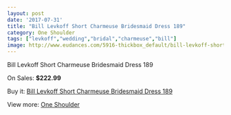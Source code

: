 ```yaml
---
layout: post
date: '2017-07-31'
title: "Bill Levkoff Short Charmeuse Bridesmaid Dress 189"
category: One Shoulder
tags: ["levkoff","wedding","bridal","charmeuse","bill"]
image: http://www.eudances.com/5916-thickbox_default/bill-levkoff-short-charmeuse-bridesmaid-dress-189.jpg
---
```

Bill Levkoff Short Charmeuse Bridesmaid Dress 189

On Sales: **$222.99**
<a href="https://www.eudances.com/en/one-shoulder/2089-bill-levkoff-short-charmeuse-bridesmaid-dress-189.html"><amp-img layout="responsive" width="600" height="600" src="//www.eudances.com/5916-thickbox_default/bill-levkoff-short-charmeuse-bridesmaid-dress-189.jpg" alt="Bill Levkoff Short Charmeuse Bridesmaid Dress 189 0" /></a>

Buy it: [Bill Levkoff Short Charmeuse Bridesmaid Dress 189](https://www.eudances.com/en/one-shoulder/2089-bill-levkoff-short-charmeuse-bridesmaid-dress-189.html "Bill Levkoff Short Charmeuse Bridesmaid Dress 189")

View more: [One Shoulder](https://www.eudances.com/en/23-one-shoulder "One Shoulder")